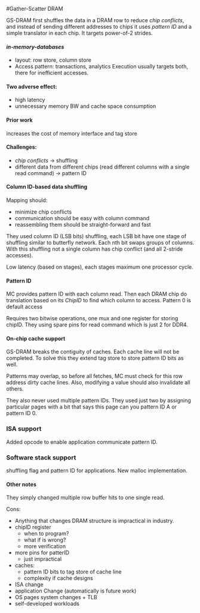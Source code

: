 #Gather-Scatter DRAM

GS-DRAM first shuffles the data in a DRAM row to reduce _chip conflicts_, and instead of sending different addresses to chips it uses _pattern ID_ and a simple translator in each chip.
It targets power-of-2 strides.

#### _in-memory-databases_
  - layout: row store, column store
  - Access pattern: transactions, analytics 
Execution usually targets both, there for inefficient accesses.

#### Two adverse effect:
  - high latency
  - unnecessary memory BW and cache space consumption

#### Prior work 
increases the cost of memory interface and tag store

#### Challenges:
  - _chip conflicts_ -> shuffling
  - different data from different chips (read different columns with a single read command) -> pattern ID

#### Column ID-based data shuffling
Mapping should:
  - minimize chip conflicts
  - communication should be easy with column command
  - reassembling them should be straight-forward and fast

They used column ID (LSB bits) shuffling, each LSB bit have one stage of shuffling similar to butterfly network.
Each nth bit swaps groups of columns. With this shuffling not a single column has chip conflict (and all 2-stride accesses).

Low latency (based on stages), each stages maximum one processor cycle.


#### Pattern ID
MC provides pattern ID with each column read. Then each DRAM chip do translation based on its _ChipID_ to find which column to access.
Pattern 0 is default access 

Requires two bitwise operations, one mux and one register for storing chipID.
They using spare pins for read command which is just 2 for DDR4.

#### On-chip cache support
GS-DRAM breaks the contiguity of caches. Each cache line will not be completed. To solve this they extend tag store to store pattern ID bits as well.

Patterns may overlap, so before all fetches, MC must check for this row address dirty cache lines. Also, modifying a value should also invalidate all others.

They also never used multiple pattern IDs. They used just two by assigning particular pages with a bit that says this page can you pattern ID A or pattern ID 0.

### ISA support
Added opcode to enable application communicate pattern ID.

### Software stack support
shuffling flag and pattern ID for applications. New malloc implementation.

#### Other notes
They simply changed multiple row buffer hits to one single read.

Cons:
  - Anything that changes DRAM structure is impractical in industry.
  - chipID register
    - when to program?
    - what if is wrong?
    - more verification
  - more pins for patterID
    - just impractical 
  - caches:
    - pattern ID bits to tag store of cache line
    - complexity if cache designs
  - ISA change
  - application Change (automatically is future work)
  - OS pages system changes + TLB
  - self-developed workloads


